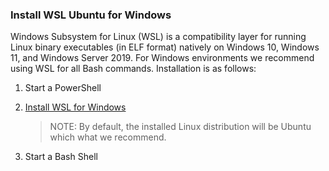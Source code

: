 ### Install WSL Ubuntu for Windows

Windows Subsystem for Linux (WSL) is a compatibility layer for running Linux binary executables (in ELF format) natively on Windows 10, Windows 11, and Windows Server 2019. For Windows environments we recommend using WSL for all Bash commands. Installation is as follows:

1. Start a PowerShell

1. [Install WSL for Windows](https://docs.microsoft.com/en-us/windows/wsl/install)

    > NOTE: By default, the installed Linux distribution will be Ubuntu which what we recommend.

1. Start a Bash Shell
